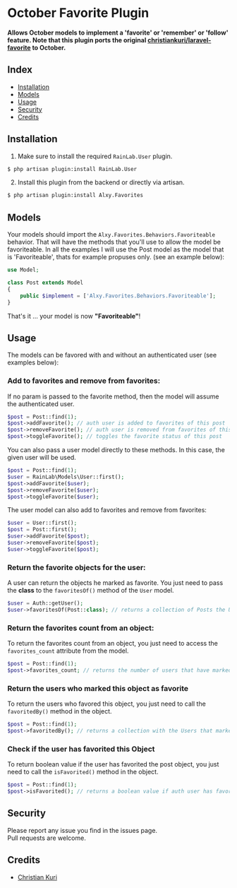 # October Favorite Plugin


**Allows October models to implement a 'favorite' or 'remember' or 'follow' feature. Note that this plugin ports the original [christiankuri/laravel-favorite](https://github.com/ChristianKuri/laravel-favorite) to October.**

## Index

- [Installation](#installation)
- [Models](#models)
- [Usage](#usage)
- [Security](#security)
- [Credits](#credits)

## Installation

1) Make sure to install the required ``RainLab.User`` plugin.

```bash
$ php artisan plugin:install RainLab.User
```

2) Install this plugin from the backend or directly via artisan.

```bash
$ php artisan plugin:install Alxy.Favorites
```

## Models

Your models should import the `Alxy.Favorites.Behaviors.Favoriteable` behavior. That will have the methods that you'll use to allow the model be favoriteable.
In all the examples I will use the Post model as the model that is 'Favoriteable', thats for example propuses only.
(see an example below):

```php
use Model;

class Post extends Model
{
    public $implement = ['Alxy.Favorites.Behaviors.Favoriteable'];
}
```

That's it ... your model is now **"Favoriteable"**!

## Usage

The models can be favored with and without an authenticated user
(see examples below):

### Add to favorites and remove from favorites:

If no param is passed to the favorite method, then the model will assume the authenticated user.

``` php
$post = Post::find(1);
$post->addFavorite(); // auth user is added to favorites of this post
$post->removeFavorite(); // auth user is removed from favorites of this post
$post->toggleFavorite(); // toggles the favorite status of this post
```

You can also pass a user model directly to these methods. In this case, the given user will be used.

``` php
$post = Post::find(1);
$user = RainLab\Models\User::first();
$post->addFavorite($user);
$post->removeFavorite($user);
$post->toggleFavorite($user);
```

The user model can also add to favorites and remove from favorites:

``` php
$user = User::first();
$post = Post::first();
$user->addFavorite($post);
$user->removeFavorite($post);
$user->toggleFavorite($post);
```

### Return the favorite objects for the user:

A user can return the objects he marked as favorite. 
You just need to pass the **class** to the `favoritesOf()` method of the `User` model.

``` php
$user = Auth::getUser();
$user->favoritesOf(Post::class); // returns a collection of Posts the User has marked as favorite
```

### Return the favorites count from an object:

To return the favorites count from an object, you just need to access the `favorites_count` attribute from the model.

``` php
$post = Post::find(1);
$post->favorites_count; // returns the number of users that have marked as favorite this object.
```

### Return the users who marked this object as favorite

To return the users who favored this object, you just need to call the `favoritedBy()` method in the object.

``` php
$post = Post::find(1);
$post->favoritedBy(); // returns a collection with the Users that marked the post as favorite.
```

### Check if the user has favorited this Object

To return boolean value if the user has favorited the post object, you just need to call the `isFavorited()` method in the object.

``` php
$post = Post::find(1);
$post->isFavorited(); // returns a boolean value if auth user has favorited the post.
```

## Security

Please report any issue you find in the issues page.  
Pull requests are welcome.

## Credits

- [Christian Kuri](https://github.com/ChristianKuri)
